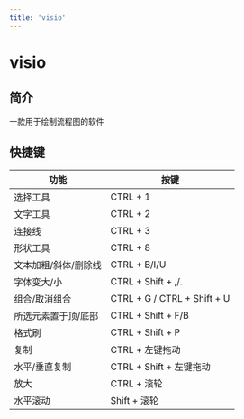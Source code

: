 ```yaml
---
title: 'visio'
---
```


# visio

## 简介

一款用于绘制流程图的软件

## 快捷键

| 功能 | 按键 |
| --- | --- |
| 选择工具 | CTRL + 1 |
| 文字工具 | CTRL + 2 |
| 连接线 | CTRL + 3 |
| 形状工具 | CTRL + 8 |
| 文本加粗/斜体/删除线 | CTRL + B/I/U |
| 字体变大/小 | CTRL + Shift + ,/. |
| 组合/取消组合 | CTRL + G / CTRL + Shift + U |
| 所选元素置于顶/底部 | CTRL + Shift + F/B |
| 格式刷 | CTRL + Shift + P |
| 复制 | CTRL + 左键拖动 |
| 水平/垂直复制 | CTRL + Shift + 左键拖动 |
| 放大 | CTRL + 滚轮 |
| 水平滚动 | Shift + 滚轮 |

